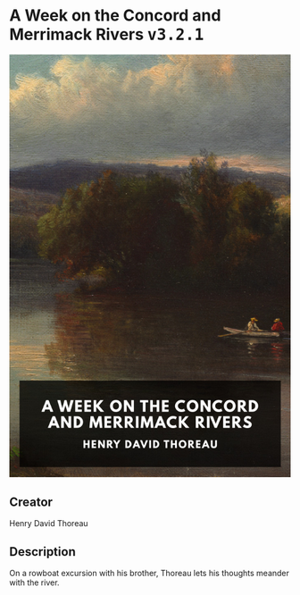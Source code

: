 
# A Week on the Concord and Merrimack Rivers <kbd>v3.2.1</kbd>

<center>
  <img src="./cover-1024.jpg"/>
</center>

## Creator
Henry David Thoreau

## Description
On a rowboat excursion with his brother, Thoreau lets his thoughts meander with the river.

